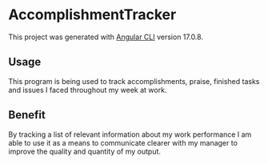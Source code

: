 # AccomplishmentTracker

This project was generated with [Angular CLI](https://github.com/angular/angular-cli) version 17.0.8.

## Usage
This program is being used to track accomplishments, praise, finished tasks and issues I faced throughout my week at work.

## Benefit
By tracking a list of relevant information about my work performance I am able to use it as a means to communicate clearer with my manager to improve the quality and quantity of my output.